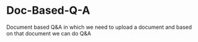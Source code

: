 # Doc-Based-Q-A
Document based Q&amp;A in which we need to upload a document and based on that document we can do Q&amp;A
